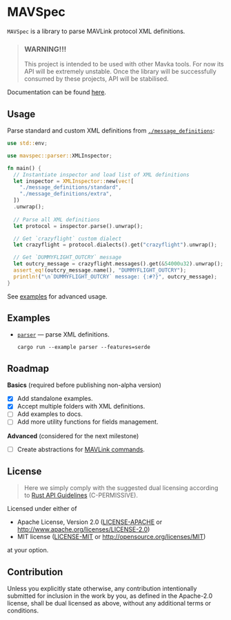 MAVSpec
=======

`MAVSpec` is a library to parse MAVLink protocol XML definitions.

> ### WARNING!!!
> 
> This project is intended to be used with other Mavka tools. For now its API will be extremely unstable. Once the
> library will be successfully consumed by these projects, API will be stabilised.

Documentation can be found [here](https://docs.rs/mavspec/latest/mavspec/).

Usage
-----

Parse standard and custom XML definitions from [`./message_definitions`](./message_definitions):

```rust
use std::env;

use mavspec::parser::XMLInspector;

fn main() {
  // Instantiate inspector and load list of XML definitions
  let inspector = XMLInspector::new(vec![
    "./message_definitions/standard",
    "./message_definitions/extra",
  ])
  .unwrap();
  
  // Parse all XML definitions
  let protocol = inspector.parse().unwrap();

  // Get `crazyflight` custom dialect
  let crazyflight = protocol.dialects().get("crazyflight").unwrap();

  // Get `DUMMYFLIGHT_OUTCRY` message
  let outcry_message = crazyflight.messages().get(&54000u32).unwrap();
  assert_eq!(outcry_message.name(), "DUMMYFLIGHT_OUTCRY");
  println!("\n`DUMMYFLIGHT_OUTCRY` message: {:#?}", outcry_message);
}
```

See [examples](#examples) for advanced usage.

Examples
--------

- [`parser`](./examples/parser.rs) — parse XML definitions.
  ```shell
  cargo run --example parser --features=serde
  ```

Roadmap
-------

**Basics** (required before publishing non-alpha version)

- [x] Add standalone examples.
- [x] Accept multiple folders with XML definitions.
- [ ] Add examples to docs.
- [ ] Add more utility functions for fields management.

**Advanced** (considered for the next milestone)

- [ ] Create abstractions for [MAVLink commands](https://mavlink.io/en/services/command.html).

License
-------

> Here we simply comply with the suggested dual licensing according to
> [Rust API Guidelines](https://rust-lang.github.io/api-guidelines/about.html) (C-PERMISSIVE).

Licensed under either of

* Apache License, Version 2.0
  ([LICENSE-APACHE](LICENSE-APACHE) or http://www.apache.org/licenses/LICENSE-2.0)
* MIT license
  ([LICENSE-MIT](LICENSE-MIT) or http://opensource.org/licenses/MIT)

at your option.

Contribution
------------

Unless you explicitly state otherwise, any contribution intentionally submitted
for inclusion in the work by you, as defined in the Apache-2.0 license, shall be
dual licensed as above, without any additional terms or conditions.
